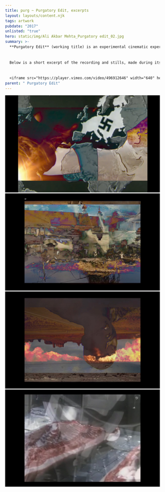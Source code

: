 ```yaml
---
title: purg ~ Purgatory Edit, excerpts
layout: layouts/content.njk
tags: artwork
pubdate: "2017"
unlisted: "true"
hero: static/img/Ali Akbar Mehta_Purgatory edit_02.jpg
summary: >-
  **Purgatory Edit** (working title) is an experimental cinematic experience. 


  Below is a short excerpt of the recording and stills, made during its initial prototyping.


  <iframe src="https://player.vimeo.com/video/496912646" width="640" height="360" frameborder="0" allow="autoplay; fullscreen" allowfullscreen></iframe>
parent: " Purgatory Edit"
---
```

![](static/img/ali-akbar-mehta-purgatory-edit-01.jpg)
![](static/img/ali-akbar-mehta-purgatory-edit-02.jpg)
![](static/img/ali-akbar-mehta-purgatory-edit-03.jpg)
![](static/img/ali-akbar-mehta-purgatory-edit-04.jpg)